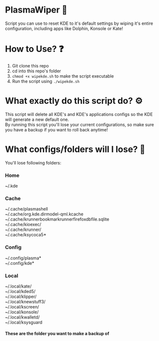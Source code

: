 # PlasmaWiper 🧹
Script you can use to reset KDE to it's default settings by wiping it's entire configuration, including apps like Dolphin, Konsole or Kate!
<br>
# How to Use? ❓

1. Git clone this repo
2. cd into this repo's folder
3. ```chmod +x wipekde.sh``` to make the script executable
4. Run the script using ```./wipekde.sh```

# What exactly do this script do? ⚙

This script will delete all KDE's and KDE's applications configs so the KDE will generate a new default one. <br>
By running this script you'll lose your current configurations, so make sure you have a backup if you want to roll back anytime!

# What configs/folders will I lose? 📁

You'll lose following folders:

### Home
~/.kde <br>
### Cache
~/.cache/plasmashell <br>
~/.cache/org.kde.dirmodel-qml.kcache <br>
~/.cache/krunnerbookmarkrunnerfirefoxdbfile.sqlite <br>
~/.cache/kioexec/<br>
~/.cache/krunner/<br>
~/.cache/ksycoca5*
<br>
### Config
~/.config/plasma* <br>
~/.config/kde* <br>
### Local
~/.local/kate/<br>
~/.local/kded5/<br>
~/.local/klipper/<br>
~/.local/knewstuff3/<br>
~/.local/kscreen/<br>
~/.local/konsole/<br>
~/.local/kwalletd/<br>
~/.local/ksysguard <br>


#### These are the folder you want to make a backup of
